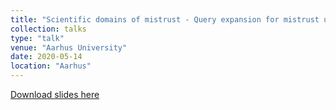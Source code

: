 ```yaml
---
title: "Scientific domains of mistrust - Query expansion for mistrust using matrix decomposition & neural embeddings in the JSTOR digital library"
collection: talks
type: "talk"
venue: "Aarhus University"
date: 2020-05-14
location: "Aarhus"
---
```


[Download slides here](http://knielbo.github.io/files/kln_mistrust_query.pdf)
